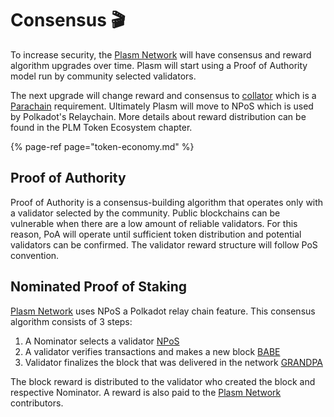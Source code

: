 # Consensus 🎬

To increase security, the [Plasm Network](https://www.plasmnet.io/) will have consensus and reward algorithm upgrades over time. Plasm will start using a Proof of Authority model run by community selected validators.

The next upgrade will change reward and consensus to [collator](https://wiki.polkadot.network/docs/en/maintain-collator) which is a [Parachain](https://wiki.polkadot.network/docs/en/learn-parachains) requirement. Ultimately Plasm will move to NPoS which is used by Polkadot's Relaychain. More details about reward distribution can be found in the PLM Token Ecosystem chapter.

{% page-ref page="token-economy.md" %}

## Proof of Authority

Proof of Authority is a consensus-building algorithm that operates only with a validator selected by the community. Public blockchains can be vulnerable when there are a low amount of reliable validators. For this reason, PoA will operate until sufficient token distribution and potential validators can be confirmed. The validator reward structure will follow PoS convention.

## Nominated Proof of Staking

[Plasm Network](https://www.plasmnet.io/) uses NPoS a Polkadot relay chain feature. This consensus algorithm consists of 3 steps:

1. A Nominator selects a validator [NPoS](https://research.web3.foundation/en/latest/polkadot/NPoS/)
2. A validator verifies transactions and makes a new block [BABE](https://research.web3.foundation/en/latest/polkadot/BABE/Babe/)
3. Validator finalizes the block that was delivered in the network [GRANDPA](https://research.web3.foundation/en/latest/polkadot/GRANDPA/)

The block reward is distributed to the validator who created the block and respective Nominator. A reward is also paid to the [Plasm Network](https://www.plasmnet.io/) contributors.



